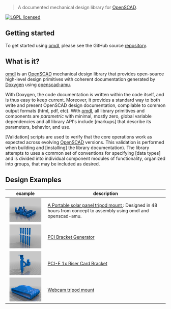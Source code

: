 > A documented mechanical design library for [OpenSCAD].

[![LGPL licensed](https://img.shields.io/badge/license-LGPL-blue.svg?style=flat)](https://raw.githubusercontent.com/royasutton/omdl/master/gnu-lgpl-v2.1.txt)


Getting started
---------------

To get started using [omdl], please see the GitHub source [repository].

What is it?
-----------

[omdl] is an [OpenSCAD] mechanical design library that provides
open-source high-level design primitives with coherent documentation
generated by [Doxygen] using [openscad-amu].

With Doxygen, the code documentation is written within the code itself,
and is thus easy to keep current. Moreover, it provides a standard way
to both write and present OpenSCAD design documentation, compilable to
common output formats (html, pdf, etc). With [omdl], all library
primitives and components are *parametric* with minimal, mostly zero,
global variable dependencies and all library API's include [markups]
that describe its parameters, behavior, and use.

[Validation] scripts are used to verify that the core operations work
as expected across evolving [OpenSCAD] versions. This validation is
performed when building and [installing] the library documentation).
The library attempts to uses a common set of conventions for specifying
[data types] and is divided into individual component modules of
functionality, organized into groups, that may be included as desired.

Design Examples
---------------

<table>
<colgroup>
<col width="25%" />
<col width="75%" />
</colgroup>
<thead>
<tr class="header">
<th>example</th>
<th>description</th>
</tr>
</thead>
<tbody>

<tr>
<td>
<center>
<a href="assets/examples/solar_mount.jpg">
<img src="assets/examples/solar_mount.jpg" height="75" />
</a>
</center>
</td>
<td>
<a href="http://www.thingiverse.com/thing:2051608">
A Portable solar panel tripod mount
</a>: Designed in 48 hours from concept to assembly using omdl and openscad-amu.
</td>
</tr>

<tr>
<td>
<center>
<a href="assets/examples/pci_bracket.jpg">
<img src="assets/examples/pci_bracket.jpg" height="75" />
</a>
</center>
</td>
<td>
<a href="http://www.thingiverse.com/thing:2836187">
PCI Bracket Generator
</a>
</td>
</tr>

<tr>
<td>
<center>
<a href="assets/examples/pcie_riser.jpg">
<img src="assets/examples/pcie_riser.jpg" height="75" />
</a>
</center>
</td>
<td>
<a href="http://www.thingiverse.com/thing:2841089">
PCI-E 1x Riser Card Bracket
</a>
</td>
</tr>

<tr>
<td>
<center>
<a href="assets/examples/webcam_mount.jpg">
<img src="assets/examples/webcam_mount.jpg" height="75" />
</a>
</center>
</td>
<td>
<a href="http://www.thingiverse.com/thing:2811619">
Webcam tripod mount
</a>
</td>
</tr>

</tbody>
</table>


[omdl]: https://royasutton.github.io/omdl
[repository]: https://github.com/royasutton/omdl

[openscad-amu]: https://royasutton.github.io/openscad-amu
[Doxygen]: http://www.doxygen.nl
[OpenSCAD]: http://www.openscad.org
